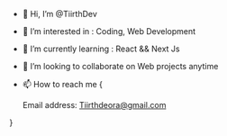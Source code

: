 - 👋 Hi, I’m @TiirthDev
- 👀 I’m interested in : Coding, Web Development
- 🌱 I’m currently learning : React && Next Js
- 💞️ I’m looking to collaborate on Web projects anytime
- 📫 How to reach me {
  
  Email address: Tiirthdeora@gmail.com

}
